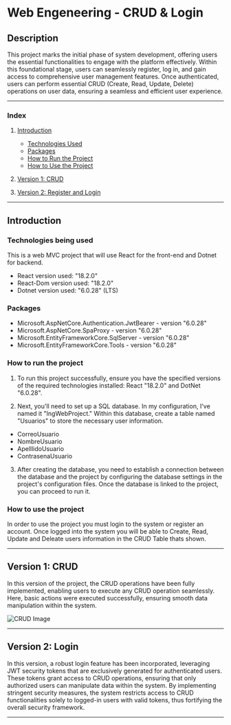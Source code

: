 # Web Engeneering - CRUD & Login

## Description
This project marks the initial phase of system development, offering users the essential functionalities to engage with the platform effectively. Within this foundational stage, users can seamlessly register, log in, and gain access to comprehensive user management features. Once authenticated, users can perform essential CRUD (Create, Read, Update, Delete) operations on user data, ensuring a seamless and efficient user experience.

---

### Index
1. [Introduction](https://github.com/CHACHO617/React-Project1/blob/main/README.md#introduction)
   - [Technologies Used](https://github.com/CHACHO617/React-Project1/blob/main/README.md#technologies-being-used)
   - [Packages](https://github.com/CHACHO617/React-Project1/blob/main/README.md#packages)
   - [How to Run the Project](https://github.com/CHACHO617/React-Project1/blob/main/README.md#how-to-run-the-project)
   - [How to Use the Project](https://github.com/CHACHO617/React-Project1/blob/main/README.md#how-to-use-the-project)
  
2. [Version 1: CRUD](https://github.com/CHACHO617/React-Project1/blob/main/README.md#version-1-crud)

3. [Version 2: Register and Login](https://github.com/CHACHO617/React-Project1/blob/main/README.md#version-2-login)

---

## Introduction

### Technologies being used
This is a web MVC project that will use React for the front-end and Dotnet for backend. 
- React version used: "18.2.0"
- React-Dom version used: "18.2.0"
- Dotnet version used: "6.0.28" (LTS)

### Packages
- Microsoft.AspNetCore.Authentication.JwtBearer - version "6.0.28"
- Microsoft.AspNetCore.SpaProxy - version "6.0.28"
- Microsoft.EntityFrameworkCore.SqlServer - version "6.0.28"
- Microsoft.EntityFrameworkCore.Tools - version "6.0.28"

### How to run the project
1. To run this project successfully, ensure you have the specified versions of the required technologies installed: React "18.2.0" and DotNet "6.0.28".

2. Next, you'll need to set up a SQL database. In my configuration, I've named it "IngWebProject." Within this database, create a table named "Usuarios" to store the necessary user information.
- CorreoUsuario
- NombreUsuario
- ApelllidoUsuario
- ContrasenaUsuario

3. After creating the database, you need to establish a connection between the database and the project by configuring the database settings in the project's configuration files. Once the database is linked to the project, you can proceed to run it.

### How to use the project
In order to use the project you must login to the system or register an account. Once logged into the system you will be able to Create, Read, Update and Deleate users information in the CRUD Table thats shown. 

---

## Version 1: CRUD
In this version of the project, the CRUD operations have been fully implemented, enabling users to execute any CRUD operation seamlessly. Here, basic actions were executed successfully, ensuring smooth data manipulation within the system.

![CRUD Image](https://miro.medium.com/v2/resize:fit:1400/1*WxJYUNOWcV1ZDPjiwEfBbA.jpeg)

---

## Version 2: Login
In this version, a robust login feature has been incorporated, leveraging JWT security tokens that are exclusively generated for authenticated users. These tokens grant access to CRUD operations, ensuring that only authorized users can manipulate data within the system. By implementing stringent security measures, the system restricts access to CRUD functionalities solely to logged-in users with valid tokens, thus fortifying the overall security framework.

---
